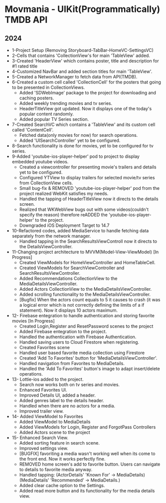 # Movmania - UIKit(Programmatically) TMDB API
## 2024

* 1-Project Setup (Removing Storyboard-TabBar-HomeVC-SettingsVC)
* 2-Cells that contains 'CollectionView's for main 'TableView' added.
* 3-Created 'HeaderView' which contains poster, title and description for #1 rated title
* 4-Customized NavBar and added section titles for main 'TableView'.
* 5-Created a NetworkManager to fetch data from API(TMDB).
* 6-Created a custom cell called 'CollectionCell' for the posters that going to be presented in CollectionViews.
    - Added 'SDWebImage' package to the project for downloading and caching posters.
    - Added weekly trending movies and tv series.
    - HeaderTitleView got updated. Now it displays one of the today's popular content randomly.
    - Added popular TV Series section.
* 7-Created SearchVC which contains a 'TableView' and its custom cell called 'ContentCell'.
    - Fetched data(only movies for now) for search operations.
    - Added 'UISearchController' yet to be configured.
* 8-Search functionality is done for movies, yet to be configured for tv series.
* 9-Added 'youtube-ios-player-helper' pod to project to display embedded youtube videos.
    - Created a viewcontroller for presenting movie's trailers and details yet to be configured.
    - Configured YTView to display trailers for selected movie/tv series from CollectionView cells.
    - Small bug-fix & REMOVED 'youtube-ios-player-helper' pod from the project realized WebKit satisfies my needs.
    - Handled the tapping of HeaderTitleView now it directs to the details screen.
    - Realized that WKWebView bugs out with some videos(couldn't specify the reason) therefore reADDED the 'youtube-ios-player-helper' to the project.
    - Downgraded iOS Deployment Target to 14.7
* 10-Refactored codes, added MediaService to handle fetching data separately from the network manager.
    - Handled tapping in the SearchResultsViewControll now it directs to the DetailsViewController.
* 11-Changing project architecture to MVVM(Model-View-ViewModel) [In Progress]
    - Created ViewModels for HomeViewController and HomeTableCell.
    - Created ViewModels for SearchViewController and SearchResultsViewController.
    - Added Recommendations CollectionView to the MediaDetailsViewController.
    - Added Actors CollectionView to the MediaDetailsViewController.
    - Added scrolling functionality to the MediaDetailsViewController.
    - [Bugfix] When the actors count equals to 5 it causes to crash (it was a logical error which is not correctly defining the limits of a if statement). Now it displays 10 actors maximum.
* 12- Firebase entegration to handle authentication and storing favorite movies [In Progress]
    - Created Login,Register and ResetPassword scenes to the project
    - Added Firebase entegration to the project.
    - Handled the authentication with Firebase Authentication.
    - Handled saving users to Cloud Firestore when registering.
    - Created Favorites scene
    - Handled user based favorite media collection using Firestore
    - Created 'Add To Favorites' button for 'MediaDetailsViewController'.
    - Handled navigation from Favorites to MediaDetails.
    - Handled the 'Add To Favorites' button's image to adapt insert/delete operations.
* 13- Lottie-ios added to the project.
    - Search now works both on tv series and movies.
    - Enhanced Favorites UI.
    - Improved Details UI, added a header.
    - Added genres label to the details header.
    - Handled when there are no actors for a media.
    - Improved trailer view.
* 14- Added ViewModel to Favorites
    - Added ViewModel to MediaDetails
    - Added ViewModels for Login, Register and ForgotPass Controllers
    - Added Actors scene to the project
* 15- Enhanced Search View.
    - Added sorting feature in search scene.
    - Improved settings view.
    - [BUGFIX] favoriting a media wasn't working well when its come to the front end. Now it works perfectly fine.
    - REMOVED home screen's add to favorite button. Users can navigate to details to favorite media anyway.
    - Handled tapping: (ActorDetails' 'Known For' -> MediaDetails)  (MediaDetails' 'Recommended' -> MediaDetails.) 
    - Added clear cache option to the Settings.
    - Added read more button and its functionality for the media details view. 
